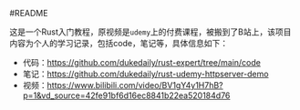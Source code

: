 #README

这是一个Rust入门教程，原视频是`udemy`上的付费课程，被搬到了B站上，该项目内容为个人的学习记录，包括code，笔记等，具体信息如下：

- 代码：https://github.com/dukedaily/rust-expert/tree/main/code
- 笔记：https://github.com/dukedaily/rust-udemy-httpserver-demo
- 视频：https://www.bilibili.com/video/BV1gY4y1H7hB?p=1&vd_source=42fe91bf6d16ec8841b22ea520184d76
